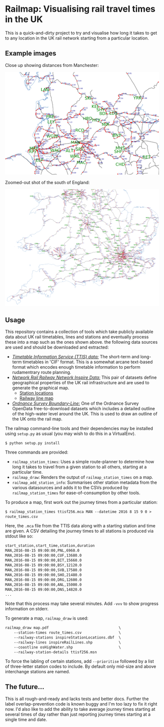 Railmap: Visualising rail travel times in the UK
================================================

This is a quick-and-dirty project to try and visualise how long it takes to get
to any location in the UK rail network starting from a particular location.

Example images
--------------

Close up showing distances from Manchester:

![Manchester](./examples/closeupManchester.png)

Zoomed-out shot of the south of England:

![South](./examples/south.png)


Usage
-----

This repository contains a collection of tools which take publicly available
data about UK rail timetables, lines and stations and eventually process these
into a map such as the ones shown above. the following data sources are used
and should be downloaded and extracted:

* [*Timetable Information Service (TTIS) data:*](http://data.atoc.org/how-to)
  The short-term and long-term timetables in 'CIF' format. This is a somewhat
  arcane text-based format which encodes enough timetable information to
  perform rudamentrary route planning.
* [*Network Rail Railway Network Inspire Data:*](https://data.gov.uk/dataset/railway-network-inspire)
  This pair of datasets define geographical properties of the UK rail
  infrastructure and are used to generate the graphical map.
  * [Station locations](http://inspire.misoportal.com/geoserver/transport_direct_railnetwork/wfs?amp;version=2.0.0&SERVICE=WFS&VERSION=1.0.0&REQUEST=GetFeature&TYPENAME=transport_direct_railnetwork:stations&SRSNAME=EPSG:27700&outputFormat=shape-zip)
  * [Railway line map](http://inspire.misoportal.com/geoserver/transport_direct_railnetwork/wfs?amp;version=2.0.0&SERVICE=WFS&VERSION=1.0.0&REQUEST=GetFeature&TYPENAME=transport_direct_railnetwork:railnetwork&SRSNAME=EPSG:27700&outputFormat=shape-zip)
* [*Ordnance Survey Boundary-Line:*](https://www.ordnancesurvey.co.uk/opendatadownload)
  One of the Ordnance Survey OpenData free-to-download datasets which includes
  a detailed outline of the high-water level around the UK. This is used to
  draw an outline of the UK onto the rail map.

The railmap command-line tools and their dependencies may be installed using
`setup.py` as usual (you may wish to do this in a VirtualEnv).

    $ python setup.py install

Three commands are provided:

* `railmap_station_times`: Uses a simple route-planner to determine how long it
  takes to travel from a given station to all others, starting at a particular
  time.
* `railmap_draw`: Renders the output of `railmap_station_times` on a map.
* `railmap_add_station_info`: Summarises other station metadata from the
  various datasources and adds it to the CSVs produced by
  `railmap_station_times` for ease-of-consumption by other tools.

To produce a map, first work out the journey times from a particular station:

    $ railmap_station_times ttisf256.mca MAN --datetime 2016 8 15 9 0 > route_times.csv

Here, the `.mca` file from the TTIS data along with a starting station and time
are given. A CSV detailing the journey times to all stations is produced via
stdout like so:

    start_station,start_time,station,duration
    MAN,2016-08-15 09:00:00,PNL,6960.0
    MAN,2016-08-15 09:00:00,CUF,13680.0
    MAN,2016-08-15 09:00:00,BIT,15660.0
    MAN,2016-08-15 09:00:00,BSY,12120.0
    MAN,2016-08-15 09:00:00,SVB,17580.0
    MAN,2016-08-15 09:00:00,SHO,21480.0
    MAN,2016-08-15 09:00:00,DRG,12600.0
    MAN,2016-08-15 09:00:00,ANL,15000.0
    MAN,2016-08-15 09:00:00,DNS,14820.0
    ...

Note that this process may take several minutes. Add `-vvv` to show progress
information on stderr.

To generate a map, `railmap_draw` is used:

    railmap_draw map.pdf                                \
        --station-times route_times.csv                 \
        --railway-stations inspireStationLocations.dbf  \
        --railway-lines inspireRailLines.shp            \
        --coastline osHighWater.shp                     \
        --railway-station-details ttisf256.msn

To force the labling of certain stations, add `--prioritise` followed by a list
of three-letter station codes to include. By default only mid-size and above
interchange stations are named.

The future...
-------------

This is all rough-and-ready and lacks tests and better docs. Further the label
overlap-prevention code is known buggy and I'm too lazy to fix it right now.
I'd also like to add the ability to take average journey times starting at
several times of day rather than just reporting journey times starting at a
single time and date.
